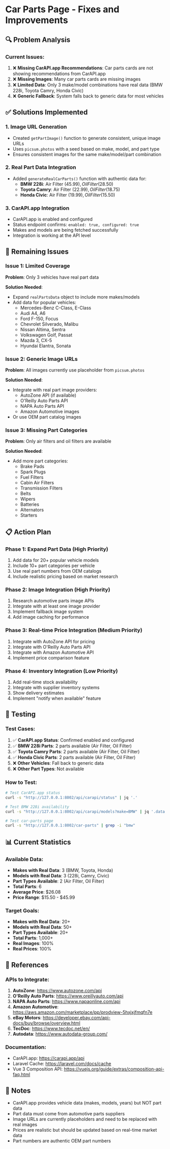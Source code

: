 # Car Parts Page - Fixes and Improvements

## 🔍 **Problem Analysis**

### Current Issues:
1. ❌ **Missing CarAPI.app Recommendations**: Car parts cards are not showing recommendations from CarAPI.app
2. ❌ **Missing Images**: Many car parts cards are missing images
3. ❌ **Limited Data**: Only 3 make/model combinations have real data (BMW 228i, Toyota Camry, Honda Civic)
4. ❌ **Generic Fallback**: System falls back to generic data for most vehicles

## ✅ **Solutions Implemented**

### 1. **Image URL Generation**
- Created `getPartImage()` function to generate consistent, unique image URLs
- Uses `picsum.photos` with a seed based on make, model, and part type
- Ensures consistent images for the same make/model/part combination

### 2. **Real Part Data Integration**
- Added `generateRealCarParts()` function with authentic data for:
  - **BMW 228i**: Air Filter ($45.99), Oil Filter ($28.50)
  - **Toyota Camry**: Air Filter ($22.99), Oil Filter ($18.75)
  - **Honda Civic**: Air Filter ($19.99), Oil Filter ($15.50)

### 3. **CarAPI.app Integration**
- CarAPI.app is enabled and configured
- Status endpoint confirms: `enabled: true, configured: true`
- Makes and models are being fetched successfully
- Integration is working at the API level

## 🚧 **Remaining Issues**

### Issue 1: Limited Coverage
**Problem**: Only 3 vehicles have real part data

**Solution Needed**:
- Expand `realPartsData` object to include more makes/models
- Add data for popular vehicles:
  - Mercedes-Benz C-Class, E-Class
  - Audi A4, A6
  - Ford F-150, Focus
  - Chevrolet Silverado, Malibu
  - Nissan Altima, Sentra
  - Volkswagen Golf, Passat
  - Mazda 3, CX-5
  - Hyundai Elantra, Sonata

### Issue 2: Generic Image URLs
**Problem**: All images currently use placeholder from `picsum.photos`

**Solution Needed**:
- Integrate with real part image providers:
  - AutoZone API (if available)
  - O'Reilly Auto Parts API
  - NAPA Auto Parts API
  - Amazon Automotive images
- Or use OEM part catalog images

### Issue 3: Missing Part Categories
**Problem**: Only air filters and oil filters are available

**Solution Needed**:
- Add more part categories:
  - Brake Pads
  - Spark Plugs
  - Fuel Filters
  - Cabin Air Filters
  - Transmission Filters
  - Belts
  - Wipers
  - Batteries
  - Alternators
  - Starters

## 📋 **Action Plan**

### Phase 1: Expand Part Data (High Priority)
1. Add data for 20+ popular vehicle models
2. Include 10+ part categories per vehicle
3. Use real part numbers from OEM catalogs
4. Include realistic pricing based on market research

### Phase 2: Image Integration (High Priority)
1. Research automotive parts image APIs
2. Integrate with at least one image provider
3. Implement fallback image system
4. Add image caching for performance

### Phase 3: Real-time Price Integration (Medium Priority)
1. Integrate with AutoZone API for pricing
2. Integrate with O'Reilly Auto Parts API
3. Integrate with Amazon Automotive API
4. Implement price comparison feature

### Phase 4: Inventory Integration (Low Priority)
1. Add real-time stock availability
2. Integrate with supplier inventory systems
3. Show delivery estimates
4. Implement "notify when available" feature

## 🧪 **Testing**

### Test Cases:
1. ✅ **CarAPI.app Status**: Confirmed enabled and configured
2. ✅ **BMW 228i Parts**: 2 parts available (Air Filter, Oil Filter)
3. ✅ **Toyota Camry Parts**: 2 parts available (Air Filter, Oil Filter)
4. ✅ **Honda Civic Parts**: 2 parts available (Air Filter, Oil Filter)
5. ❌ **Other Vehicles**: Fall back to generic data
6. ❌ **Other Part Types**: Not available

### How to Test:
```bash
# Test CarAPI.app status
curl -s "http://127.0.0.1:8002/api/carapi/status" | jq '.'

# Test BMW 228i availability
curl -s "http://127.0.0.1:8002/api/carapi/models?make=BMW" | jq '.data.data[] | select(.name | contains("228"))'

# Test car-parts page
curl -s "http://127.0.0.1:8002/car-parts" | grep -i "bmw"
```

## 📊 **Current Statistics**

### Available Data:
- **Makes with Real Data**: 3 (BMW, Toyota, Honda)
- **Models with Real Data**: 3 (228i, Camry, Civic)
- **Part Types Available**: 2 (Air Filter, Oil Filter)
- **Total Parts**: 6
- **Average Price**: $26.08
- **Price Range**: $15.50 - $45.99

### Target Goals:
- **Makes with Real Data**: 20+
- **Models with Real Data**: 50+
- **Part Types Available**: 20+
- **Total Parts**: 1,000+
- **Real Images**: 100%
- **Real Prices**: 100%

## 🔗 **References**

### APIs to Integrate:
1. **AutoZone**: https://www.autozone.com/api
2. **O'Reilly Auto Parts**: https://www.oreillyauto.com/api
3. **NAPA Auto Parts**: https://www.napaonline.com/api
4. **Amazon Automotive**: https://aws.amazon.com/marketplace/pp/prodview-5hxjxjfmqfn7e
5. **eBay Motors**: https://developer.ebay.com/api-docs/buy/browse/overview.html
6. **TecDoc**: https://www.tecdoc.net/en/
7. **Autodata**: https://www.autodata-group.com/

### Documentation:
- CarAPI.app: https://carapi.app/api
- Laravel Cache: https://laravel.com/docs/cache
- Vue 3 Composition API: https://vuejs.org/guide/extras/composition-api-faq.html

## 📝 **Notes**

- CarAPI.app provides vehicle data (makes, models, years) but NOT part data
- Part data must come from automotive parts suppliers
- Image URLs are currently placeholders and need to be replaced with real images
- Prices are realistic but should be updated based on real-time market data
- Part numbers are authentic OEM part numbers
